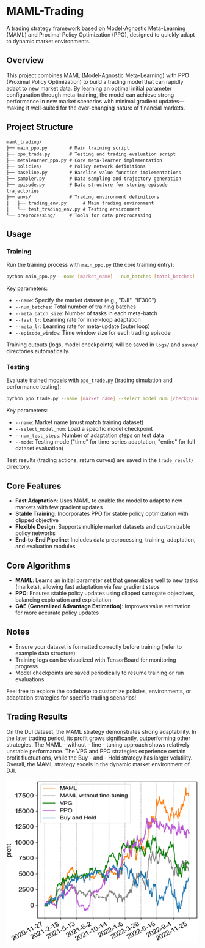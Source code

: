 # MAML-Trading

A trading strategy framework based on Model-Agnostic Meta-Learning (MAML) and Proximal Policy Optimization (PPO), designed to quickly adapt to dynamic market environments.

## Overview

This project combines MAML (Model-Agnostic Meta-Learning) with PPO (Proximal Policy Optimization) to build a trading model that can rapidly adapt to new market data. By learning an optimal initial parameter configuration through meta-training, the model can achieve strong performance in new market scenarios with minimal gradient updates—making it well-suited for the ever-changing nature of financial markets.

## Project Structure

```
maml_trading/
├── main_ppo.py        # Main training script
├── ppo_trade.py       # Testing and trading evaluation script
├── metalearner_ppo.py # Core meta-learner implementation
├── policies/          # Policy network definitions
├── baseline.py        # Baseline value function implementations
├── sampler.py         # Data sampling and trajectory generation
├── episode.py         # Data structure for storing episode trajectories
├── envs/              # Trading environment definitions
│   ├── trading_env.py      # Main trading environment
│   └── test_trading_env.py # Testing environment
└── preprocessing/     # Tools for data preprocessing
```

## Usage

### Training

Run the training process with `main_ppo.py` (the core training entry):

```bash
python main_ppo.py --name [market_name] --num_batches [total_batches] --meta_batch_size [batch_size]
```

Key parameters:
- `--name`: Specify the market dataset (e.g., "DJI", "IF300")
- `--num_batches`: Total number of training batches
- `--meta_batch_size`: Number of tasks in each meta-batch
- `--fast_lr`: Learning rate for inner-loop adaptation
- `--meta_lr`: Learning rate for meta-update (outer loop)
- `--episode_window`: Time window size for each trading episode

Training outputs (logs, model checkpoints) will be saved in `logs/` and `saves/` directories automatically.

### Testing

Evaluate trained models with `ppo_trade.py` (trading simulation and performance testing):

```bash
python ppo_trade.py --name [market_name] --select_model_num [checkpoint_number] --num_test_steps [adaptation_steps]
```

Key parameters:
- `--name`: Market name (must match training dataset)
- `--select_model_num`: Load a specific model checkpoint
- `--num_test_steps`: Number of adaptation steps on test data
- `--mode`: Testing mode ("time" for time-series adaptation, "entire" for full dataset evaluation)

Test results (trading actions, return curves) are saved in the `trade_result/` directory.

## Core Features

- **Fast Adaptation**: Uses MAML to enable the model to adapt to new markets with few gradient updates
- **Stable Training**: Incorporates PPO for stable policy optimization with clipped objective
- **Flexible Design**: Supports multiple market datasets and customizable policy networks
- **End-to-End Pipeline**: Includes data preprocessing, training, adaptation, and evaluation modules

## Core Algorithms

- **MAML**: Learns an initial parameter set that generalizes well to new tasks (markets), allowing fast adaptation via few gradient steps
- **PPO**: Ensures stable policy updates using clipped surrogate objectives, balancing exploration and exploitation
- **GAE (Generalized Advantage Estimation)**: Improves value estimation for more accurate policy updates

## Notes

- Ensure your dataset is formatted correctly before training (refer to example data structure)
- Training logs can be visualized with TensorBoard for monitoring progress
- Model checkpoints are saved periodically to resume training or run evaluations

Feel free to explore the codebase to customize policies, environments, or adaptation strategies for specific trading scenarios!

## Trading Results
On the DJI dataset, the MAML strategy demonstrates strong adaptability. In the later trading period, its profit grows significantly, outperforming other strategies. The MAML - without - fine - tuning approach shows relatively unstable performance. The VPG and PPO strategies experience certain profit fluctuations, while the Buy - and - Hold strategy has larger volatility. Overall, the MAML strategy excels in the dynamic market environment of DJI.

![alt text](image.png)